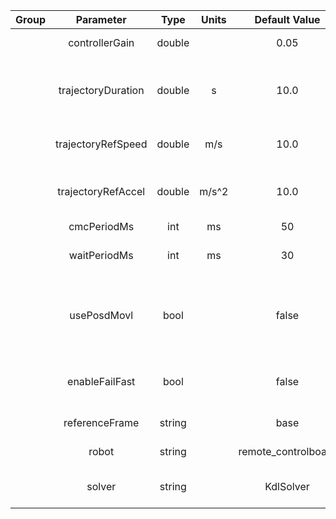 | Group |     Parameter      |  Type  | Units |    Default Value    | Required |                 Description                 |                  Notes                   |
|:-----:|:------------------:|:------:|:-----:|:-------------------:|:--------:|:-------------------------------------------:|:----------------------------------------:|
|       |   controllerGain   | double |       |        0.05         |    no    |               controller gain               |                                          |
|       | trajectoryDuration | double |   s   |        10.0         |    no    |             trajectory duration             | 0: use ref speed/acc to compute duration |
|       | trajectoryRefSpeed | double |  m/s  |        10.0         |    no    |      trajectory reference linear speed      |                                          |
|       | trajectoryRefAccel | double | m/s^2 |        10.0         |    no    |  trajectory reference linear acceleration   |                                          |
|       |    cmcPeriodMs     |  int   |   ms  |         50          |    no    |                  CMC rate                   |                                          |
|       |    waitPeriodMs    |  int   |   ms  |         30          |    no    |             wait command period             |                                          |
|       |    usePosdMovl     |  bool  |       |        false        |    no    | execute MOVL commands in POSD mode using IK |                                          |
|       |   enableFailFast   |  bool  |       |        false        |    no    |   enable fail-fast mode for MOVL commands   |                                          |
|       |   referenceFrame   | string |       |        base         |    no    |               reference frame               |                base, tcp                 |
|       |       robot        | string |       | remote_controlboard |    no    |                robot device                 |                                          |
|       |       solver       | string |       |      KdlSolver      |    no    |           cartesian solver device           |                                          |
